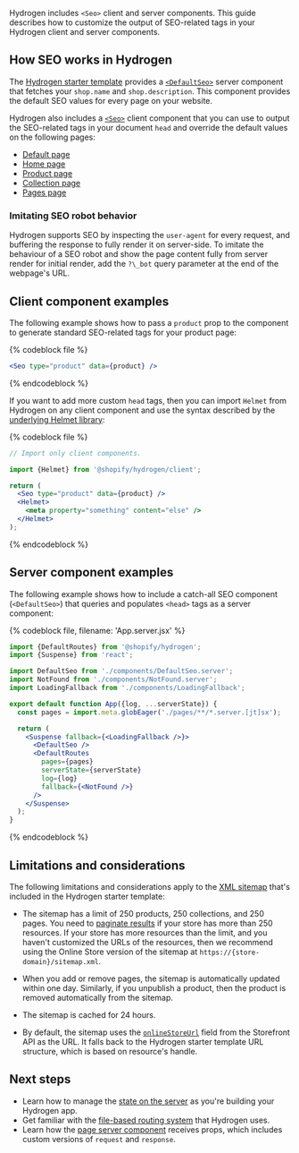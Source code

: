 Hydrogen includes `<Seo>` client and server components. This guide describes how to customize the output of SEO-related tags in your Hydrogen client and server components.

## How SEO works in Hydrogen

The [Hydrogen starter template](/custom-storefronts/hydrogen/getting-started) provides a [`<DefaultSeo>`](https://github.com/Shopify/hydrogen/blob/main/examples/template-hydrogen-default/src/components/DefaultSeo.server.jsx) server component that fetches your `shop.name` and `shop.description`. This component provides the default SEO values for every page on your website.

Hydrogen also includes a [`<Seo>`](/api/hydrogen/components/primitive/seo) client component that you can use to output the SEO-related tags in your document `head` and override the default values on the following pages:

- [Default page](https://github.com/Shopify/hydrogen/blob/main/examples/template-hydrogen-default/src/components/DefaultSeo.server.jsx)
- [Home page](https://github.com/Shopify/hydrogen/blob/main/examples/template-hydrogen-default/src/pages/index.server.jsx)
- [Product page](https://github.com/Shopify/hydrogen/blob/main/examples/template-hydrogen-default/src/pages/products/[handle].server.jsx)
- [Collection page](https://github.com/Shopify/hydrogen/blob/main/examples/template-hydrogen-default/src/pages/collections/[handle].server.jsx)
- [Pages page](https://github.com/Shopify/hydrogen/blob/main/examples/template-hydrogen-default/src/pages/pages/[handle].server.jsx)

### Imitating SEO robot behavior

Hydrogen supports SEO by inspecting the `user-agent` for every request, and buffering the response to fully render it on server-side. To imitate the behaviour of a SEO robot and show the page content fully from server render for initial render, add the `?\_bot` query parameter at the end of the webpage's URL.

## Client component examples

The following example shows how to pass a `product` prop to the component to generate standard SEO-related tags for your product page:

{% codeblock file %}

```jsx
<Seo type="product" data={product} />
```

{% endcodeblock %}

If you want to add more custom `head` tags, then you can import `Helmet` from Hydrogen on any client component and use the syntax described by the [underlying Helmet library](https://github.com/nfl/react-helmet):

{% codeblock file %}

```jsx
// Import only client components.

import {Helmet} from '@shopify/hydrogen/client';

return (
  <Seo type="product" data={product} />
  <Helmet>
    <meta property="something" content="else" />
  </Helmet>
);
```

{% endcodeblock %}

## Server component examples

The following example shows how to include a catch-all SEO component (`<DefaultSeo>`) that queries and populates `<head>` tags as a server component:

{% codeblock file, filename: 'App.server.jsx' %}

```jsx
import {DefaultRoutes} from '@shopify/hydrogen';
import {Suspense} from 'react';

import DefaultSeo from './components/DefaultSeo.server';
import NotFound from './components/NotFound.server';
import LoadingFallback from './components/LoadingFallback';

export default function App({log, ...serverState}) {
  const pages = import.meta.globEager('./pages/**/*.server.[jt]sx');

  return (
    <Suspense fallback={<LoadingFallback />}>
      <DefaultSeo />
      <DefaultRoutes
        pages={pages}
        serverState={serverState}
        log={log}
        fallback={<NotFound />}
      />
    </Suspense>
  );
}
```

{% endcodeblock %}

## Limitations and considerations

The following limitations and considerations apply to the [XML sitemap](https://github.com/Shopify/hydrogen/blob/main/examples/template-hydrogen-default/src/pages/sitemap.xml.server.jsx) that's included in the Hydrogen starter template:

- The sitemap has a limit of 250 products, 250 collections, and 250 pages. You need to [paginate results](/api/usage/pagination-graphql) if your store has more than 250 resources. If your store has more resources than the limit, and you haven't customized the URLs of the resources, then we recommend using the Online Store version of the sitemap at `https://{store-domain}/sitemap.xml`.

- When you add or remove pages, the sitemap is automatically updated within one day. Similarly, if you unpublish a product, then the product is removed automatically from the sitemap.

- The sitemap is cached for 24 hours.

- By default, the sitemap uses the [`onlineStoreUrl`](/api/storefront/2022-01/objects/Product) field from the Storefront API as the URL. It falls back to the Hydrogen starter template URL structure, which is based on resource's handle.

## Next steps

- Learn how to manage the [state on the server](/custom-storefronts/hydrogen/framework/server-state) as you're building your Hydrogen app.
- Get familiar with the [file-based routing system](/custom-storefronts/hydrogen/framework/routes) that Hydrogen uses.
- Learn how the [page server component](/custom-storefronts/hydrogen/framework/pages) receives props, which includes custom versions of `request` and `response`.
